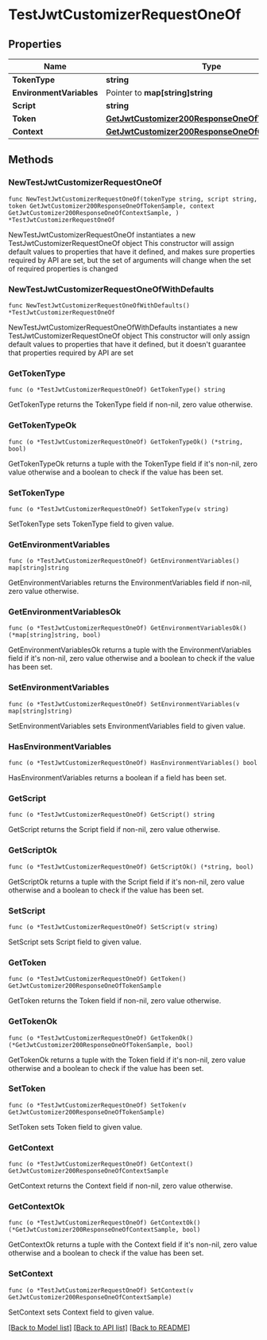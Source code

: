 # TestJwtCustomizerRequestOneOf

## Properties

Name | Type | Description | Notes
------------ | ------------- | ------------- | -------------
**TokenType** | **string** |  | 
**EnvironmentVariables** | Pointer to **map[string]string** |  | [optional] 
**Script** | **string** |  | 
**Token** | [**GetJwtCustomizer200ResponseOneOfTokenSample**](GetJwtCustomizer200ResponseOneOfTokenSample.md) |  | 
**Context** | [**GetJwtCustomizer200ResponseOneOfContextSample**](GetJwtCustomizer200ResponseOneOfContextSample.md) |  | 

## Methods

### NewTestJwtCustomizerRequestOneOf

`func NewTestJwtCustomizerRequestOneOf(tokenType string, script string, token GetJwtCustomizer200ResponseOneOfTokenSample, context GetJwtCustomizer200ResponseOneOfContextSample, ) *TestJwtCustomizerRequestOneOf`

NewTestJwtCustomizerRequestOneOf instantiates a new TestJwtCustomizerRequestOneOf object
This constructor will assign default values to properties that have it defined,
and makes sure properties required by API are set, but the set of arguments
will change when the set of required properties is changed

### NewTestJwtCustomizerRequestOneOfWithDefaults

`func NewTestJwtCustomizerRequestOneOfWithDefaults() *TestJwtCustomizerRequestOneOf`

NewTestJwtCustomizerRequestOneOfWithDefaults instantiates a new TestJwtCustomizerRequestOneOf object
This constructor will only assign default values to properties that have it defined,
but it doesn't guarantee that properties required by API are set

### GetTokenType

`func (o *TestJwtCustomizerRequestOneOf) GetTokenType() string`

GetTokenType returns the TokenType field if non-nil, zero value otherwise.

### GetTokenTypeOk

`func (o *TestJwtCustomizerRequestOneOf) GetTokenTypeOk() (*string, bool)`

GetTokenTypeOk returns a tuple with the TokenType field if it's non-nil, zero value otherwise
and a boolean to check if the value has been set.

### SetTokenType

`func (o *TestJwtCustomizerRequestOneOf) SetTokenType(v string)`

SetTokenType sets TokenType field to given value.


### GetEnvironmentVariables

`func (o *TestJwtCustomizerRequestOneOf) GetEnvironmentVariables() map[string]string`

GetEnvironmentVariables returns the EnvironmentVariables field if non-nil, zero value otherwise.

### GetEnvironmentVariablesOk

`func (o *TestJwtCustomizerRequestOneOf) GetEnvironmentVariablesOk() (*map[string]string, bool)`

GetEnvironmentVariablesOk returns a tuple with the EnvironmentVariables field if it's non-nil, zero value otherwise
and a boolean to check if the value has been set.

### SetEnvironmentVariables

`func (o *TestJwtCustomizerRequestOneOf) SetEnvironmentVariables(v map[string]string)`

SetEnvironmentVariables sets EnvironmentVariables field to given value.

### HasEnvironmentVariables

`func (o *TestJwtCustomizerRequestOneOf) HasEnvironmentVariables() bool`

HasEnvironmentVariables returns a boolean if a field has been set.

### GetScript

`func (o *TestJwtCustomizerRequestOneOf) GetScript() string`

GetScript returns the Script field if non-nil, zero value otherwise.

### GetScriptOk

`func (o *TestJwtCustomizerRequestOneOf) GetScriptOk() (*string, bool)`

GetScriptOk returns a tuple with the Script field if it's non-nil, zero value otherwise
and a boolean to check if the value has been set.

### SetScript

`func (o *TestJwtCustomizerRequestOneOf) SetScript(v string)`

SetScript sets Script field to given value.


### GetToken

`func (o *TestJwtCustomizerRequestOneOf) GetToken() GetJwtCustomizer200ResponseOneOfTokenSample`

GetToken returns the Token field if non-nil, zero value otherwise.

### GetTokenOk

`func (o *TestJwtCustomizerRequestOneOf) GetTokenOk() (*GetJwtCustomizer200ResponseOneOfTokenSample, bool)`

GetTokenOk returns a tuple with the Token field if it's non-nil, zero value otherwise
and a boolean to check if the value has been set.

### SetToken

`func (o *TestJwtCustomizerRequestOneOf) SetToken(v GetJwtCustomizer200ResponseOneOfTokenSample)`

SetToken sets Token field to given value.


### GetContext

`func (o *TestJwtCustomizerRequestOneOf) GetContext() GetJwtCustomizer200ResponseOneOfContextSample`

GetContext returns the Context field if non-nil, zero value otherwise.

### GetContextOk

`func (o *TestJwtCustomizerRequestOneOf) GetContextOk() (*GetJwtCustomizer200ResponseOneOfContextSample, bool)`

GetContextOk returns a tuple with the Context field if it's non-nil, zero value otherwise
and a boolean to check if the value has been set.

### SetContext

`func (o *TestJwtCustomizerRequestOneOf) SetContext(v GetJwtCustomizer200ResponseOneOfContextSample)`

SetContext sets Context field to given value.



[[Back to Model list]](../README.md#documentation-for-models) [[Back to API list]](../README.md#documentation-for-api-endpoints) [[Back to README]](../README.md)


